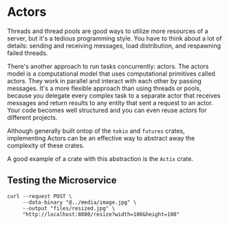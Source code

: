 # Actors

Threads and thread pools are good ways to utilize more resources of a server, but it's a tedious programming style. You have to think about a lot of details: sending and receiving messages, load distribution, and respawning failed threads. 

There's another approach to run tasks concurrently: actors. The actors model is a computational model that uses computational primitives called actors. They work in parallel and interact with each other by passing messages. It's a more flexible approach than using threads or pools, because you delegate every complex task to a separate actor that receives messages and return results to any entity that sent a request to an actor. Your code becomes well structured and you can even reuse actors for different projects.

Although generally built ontop of the `tokio` and `futures` crates, implementing Actors can be an effective way to abstract away the complexity of these crates.

A good example of a crate with this abstraction is the `Actix` crate.

## Testing the Microservice
```shell script
curl --request POST \
     --data-binary "@../media/image.jpg" \
     --output "files/resized.jpg" \
     "http://localhost:8080/resize?width=100&height=100"
```